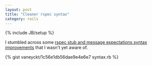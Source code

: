 ```yaml
---
layout: post
title: "Cleaner rspec syntax"
category: rails
---
```

{% include JB/setup %}

I stumbled across some [rspec stub and message expectations syntax improvements](http://teaisaweso.me/blog/2013/05/27/rspecs-new-message-expectation-syntax) that I wasn't yet aware of.

{% gist vaneyckt/1c56e1db56dae9e4e6e7 syntax.rb %}
